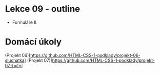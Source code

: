 # Lekce 09 - outline

- Formuláře II. 

# Domácí úkoly

(Projekt 06)[https://github.com/HTML-CSS-1-podklady/projekt-06-sluchatka]
(Projekt 07)[https://github.com/HTML-CSS-1-podklady/projekt-07-boty]
